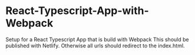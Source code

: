# React-Typescript-App-with-Webpack
Setup for a React Typescript App that is build with Webpack
This should be published with Netlify. Otherwise all urls should redirect to the index.html.
